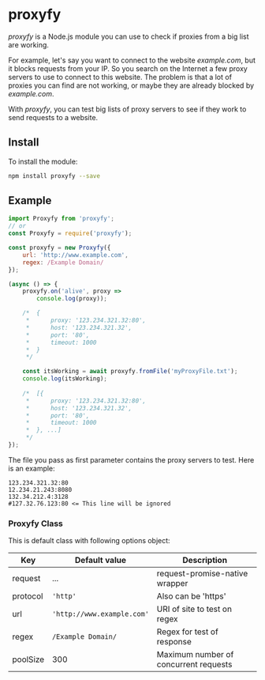 # proxyfy

*proxyfy* is a Node.js module you can use to check if proxies from
a big list are working.

For example, let's say you want to connect to the website *example.com*, but it
blocks requests from your IP. So you search on the Internet a few proxy servers
to use to connect to this website. The problem is that a lot of proxies you can
find are not working, or maybe they are already blocked by *example.com*.

With *proxyfy*, you can test big lists of proxy servers to see if they
work to send requests to a website.

## Install
To install the module: 

```bash
npm install proxyfy --save
```

## Example


```javascript
import Proxyfy from 'proxyfy';
// or
const Proxyfy = require('proxyfy');

const proxyfy = new Proxyfy({
    url: 'http://www.example.com',
    regex: /Example Domain/
});

(async () => {
    proxyfy.on('alive', proxy =>
        console.log(proxy));

    /*  {
     *		proxy: '123.234.321.32:80',
     *		host: '123.234.321.32',
     *		port: '80',
     *		timeout: 1000
     *	}
     */

    const itsWorking = await proxyfy.fromFile('myProxyFile.txt');
    console.log(itsWorking);
    
    /*  [{
     *		proxy: '123.234.321.32:80',
     *		host: '123.234.321.32',
     *		port: '80',
     *		timeout: 1000
     *	}, ...]
     */
});
```

The file you pass as first parameter contains the proxy servers to test. Here is
an example:

```
123.234.321.32:80
12.234.21.243:8080
132.34.212.4:3128
#127.32.76.123:80 <= This line will be ignored
```

### Proxyfy Class

This is default class with following options object:

| Key | Default value | Description |
| ------ | ------ | ------ |
| request | ... | request-promise-native wrapper |
| protocol | `'http'` | Also can be 'https' |
| url | `'http://www.example.com'` | URI of site to test on regex |
| regex | `/Example Domain/` | Regex for test of response  |
| poolSize | 300 | Maximum number of concurrent requests  |
